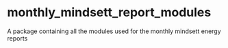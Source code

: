 # monthly_mindsett_report_modules
A package containing all the modules used for the monthly mindsett energy reports
